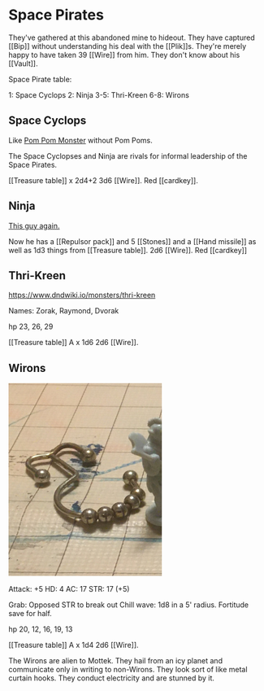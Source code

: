 # Space Pirates

They've gathered at this abandoned mine to hideout. They have captured [[Bip]] without understanding his deal with the [[Plik]]s. They're merely happy to have taken 39 [[Wire]] from him. They don't know about his [[Vault]].

Space Pirate table:

1: Space Cyclops
2: Ninja
3-5: Thri-Kreen
6-8: Wirons

## Space Cyclops

Like [Pom Pom Monster](https://jimkang.com/weblog/articles/dnd-with-a-kid/pom-pom-dungeon/#pom-pom-monster) without Pom Poms.

The Space Cyclopses and Ninja are rivals for informal leadership of the Space Pirates.

[[Treasure table]] x 2d4+2
3d6 [[Wire]].
Red [[cardkey]].

## Ninja

[This guy again.](https://jimkang.com/weblog/articles/dnd-with-a-kid/pom-pom-dungeon/#ninja)

Now he has a [[Repulsor pack]] and 5 [[Stones]] and a [[Hand missile]] as well as 1d3 things from [[Treasure table]].
2d6 [[Wire]].
Red [[cardkey]]

## Thri-Kreen

https://www.dndwiki.io/monsters/thri-kreen

Names: Zorak, Raymond, Dvorak

hp 23, 26, 29

[[Treasure table]] A x 1d6
2d6 [[Wire]].

## Wirons

![One possible interpretation of a wiron](media/wiron.jpg)

Attack: +5
HD: 4
AC: 17
STR: 17 (+5)

Grab: Opposed STR to break out
Chill wave: 1d8 in a 5' radius. Fortitude save for half.

hp 20, 12, 16, 19, 13

[[Treasure table]] A x 1d4
2d6 [[Wire]].

The Wirons are alien to Mottek. They hail from an icy planet and communicate only in writing to non-Wirons. They look sort of like metal curtain hooks. They conduct electricity and are stunned by it.